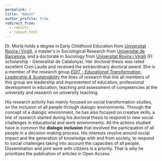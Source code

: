 ```yaml
---
permalink: /
title: "About"
author_profile: true
redirect_from:
  - /about/
  - /about.html
---
```


Dr. Morlà holds a degree in Early Childhood Education from [Universitat Rovira i Virgili], a master's in Sociological Research from [Universitat de Barcelona], and a doctorate in Sociology from [Universitat Rovira i Virgili] (FI scholarship - Generalitat de Catalunya). Her doctoral thesis was rated excellent Cum Laude and received the extraordinary doctoral award. She is a member of the research group *[EDIT - Educational Transformation, Leadership & Sustainability]* the lines of research that link all members of this group are leadership and improvement of education, professional development in education, teaching and assessment of competencies at the university and research on university teaching.

His research activity has mainly focused on social transformation studies, on the inclusion of all people through dialogic environments. Through the concept of a dialogic environment, he has also focused on creative skills, a line of research started during his doctoral thesis to respond to new social challenges in educational and work environments. All the actions studied have in common the **dialogic inclusion** that involved the participation of all people in a decision-making process. His interests revolve around social impact and the generation of knowledge with and from society, to respond to social challenges taking into account the capacities of all people. Dissemination and joint work with citizens is a priority. That is why he prioritizes the publication of articles in Open Access.

[Universitat Rovira i Virgili]: https://www.urv.cat/ca/
[Universitat de Barcelona]: https://web.ub.edu/
[EDIT - Educational Transformation, Leadership & Sustainability]: https://www.edit.recerca.urv.cat/en/